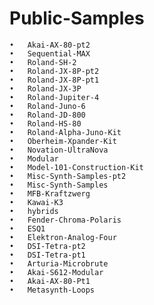 # Public-Samples


	•	Akai-AX-80-pt2   
	•	Sequential-MAX   
	•	Roland-SH-2   
	•	Roland-JX-8P-pt2   
	•	Roland-JX-8P-pt1   
	•	Roland-JX-3P   
	•	Roland-Jupiter-4   
	•	Roland-Juno-6   
	•	Roland-JD-800  
	•	Roland-HS-80  
	•	Roland-Alpha-Juno-Kit  
	•	Oberheim-Xpander-Kit   
	•	Novation-UltraNova   
	•	Modular   
	•	Model-101-Construction-Kit   
	•	Misc-Synth-Samples-pt2   
	•	Misc-Synth-Samples   
	•	MFB-Kraftzwerg   
	•	Kawai-K3  
	•	hybrids  
	•	Fender-Chroma-Polaris  
	•	ESQ1  
	•	Elektron-Analog-Four  
	•	DSI-Tetra-pt2  
	•	DSI-Tetra-pt1  
	•	Arturia-Microbrute 
	•	Akai-S612-Modular  
	•	Akai-AX-80-Pt1  
	•	Metasynth-Loops  
